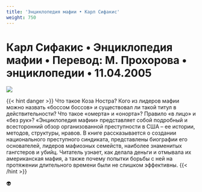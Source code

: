 ```yaml
---
title: 'Энциклопедия мафии • Карл Сифакис'
weight: 750
---
```


# Карл Сифакис • **Энциклопедия мафии** • Перевод: М. Прохорова • энциклопедии • 11.04.2005

![](/img/mafia.gif)

{{< hint danger >}}
Что такое Коза Ностра? Кого из лидеров мафии можно назвать «боссом боссов» и существовал ли такой титул в действительности? Что такое «омерта» и «онорта»? Правило «в лицо» и «без рук»? «Энциклопедия мафии» представляет собой подробный и всесторонний обзор организованной преступности в США – ее истории, методов, структуры, нравов. В книге рассказывается о создании национального преступного синдиката, представлены биографии его основателей, лидеров мафиозных семейств, наиболее знаменитых гангстеров и убийц. Читатель узнает, как делала деньги и отмывала их американская мафия, а также почему попытки борьбы с ней на протяжении длительного времени были не слишком эффективны.
{{< /hint >}}

👽
